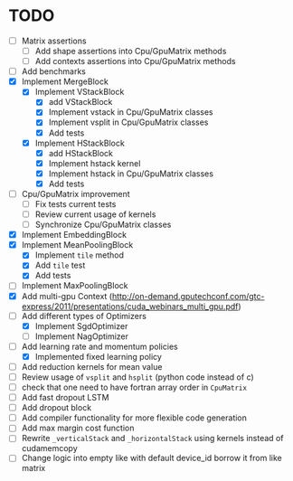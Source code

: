 # TODO

- [ ] Matrix assertions
    - [ ] Add shape assertions into Cpu/GpuMatrix methods
    - [ ] Add contexts assertions into Cpu/GpuMatrix methods
- [ ] Add benchmarks
- [x] Implement MergeBlock
    - [x] Implement VStackBlock
        - [x] add VStackBlock
        - [x] Implement vstack in Cpu/GpuMatrix classes
        - [x] Implement vsplit in Cpu/GpuMatrix classes
        - [x] Add tests
    - [x] Implement HStackBlock
        - [x] add HStackBlock
        - [x] Implement hstack kernel
        - [x] Implement hstack in Cpu/GpuMatrix classes
        - [x] Add tests
- [ ] Cpu/GpuMatrix improvement    
    - [ ] Fix tests current tests
    - [ ] Review current usage of kernels
    - [ ] Synchronize Cpu/GpuMatrix classes
- [x] Implement EmbeddingBlock    
- [x] Implement MeanPoolingBlock
    - [x] Implement `tile` method
    - [x] Add `tile` test
    - [x] Add tests
- [ ] Implement MaxPoolingBlock
- [x] Add multi-gpu Context (http://on-demand.gputechconf.com/gtc-express/2011/presentations/cuda_webinars_multi_gpu.pdf)
- [ ] Add different types of Optimizers
    - [x] Implement SgdOptimizer
    - [ ] Implement NagOptimizer
- [ ] Add learning rate and momentum policies
    - [x] Implemented fixed learning policy
- [ ] Add reduction kernels for mean value
- [ ] Review usage of `vsplit` and `hsplit` (python code instead of c) 
- [ ] check that one need to have fortran array order in `CpuMatrix`
- [ ] Add fast dropout LSTM
- [ ] Add dropout block
- [ ] Add compiler functionality for more flexible code generation
- [ ] Add max margin cost function
- [ ] Rewrite `_verticalStack` and `_horizontalStack` using kernels instead of cudamemcopy
- [ ] Change logic into empty like with default device_id borrow it from like matrix